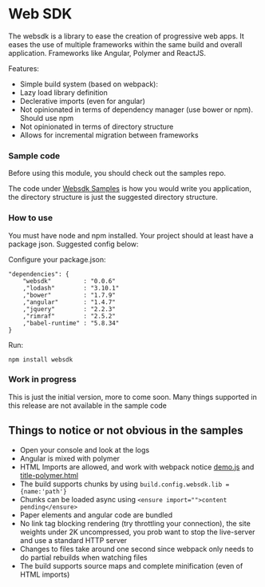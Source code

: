 # Web SDK

The websdk is a library to ease the creation of progressive web apps. It eases the use of multiple frameworks within the same build and overall application. Frameworks like Angular, Polymer and ReactJS.

Features:
- Simple build system (based on webpack):
- Lazy load library definition
- Declerative imports (even for angular)
- Not opinionated in terms of dependency manager (use bower or npm). Should use npm
- Not opinionated in terms of directory structure
- Allows for incremental migration between frameworks

### Sample code

Before using this module, you should check out the samples repo.

The code under [Websdk Samples](https://github.com/juliostanley/websdk-samples) is how you would write you application, the directory structure is just the suggested directory structure.

### How to use

You must have node and npm installed. Your project should at least have a package json. Suggested config below:

Configure your package.json:
```
"dependencies": {
    "websdk"         : "0.0.6"
    ,"lodash"        : "3.10.1"
    ,"bower"         : "1.7.9"
    ,"angular"       : "1.4.7"
    ,"jquery"        : "2.2.3"
    ,"rimraf"        : "2.5.2"
    ,"babel-runtime" : "5.8.34"
}
```

Run:
```
npm install websdk
```


### Work in progress
This is just the initial version, more to come soon. Many things supported in this release are not available in the sample code

## Things to notice or not obvious in the samples
- Open your console and look at the logs
- Angular is mixed with polymer
- HTML Imports are allowed, and work with webpack notice [demo.js](./samples/src/web/app_modules/demo) and [title-polymer.html](./samples/src/web/app_modules/demo/welcome/title-polymer)
- The build supports chunks by using ```build.config.websdk.lib = {name:'path'}```
- Chunks can be loaded async using ```<ensure import="">content pending</ensure>```
- Paper elements and angular code are bundled
- No link tag blocking rendering (try throttling your connection), the site weights under 2K uncompressed, you prob want to stop the live-server and use a standard HTTP server
- Changes to files take around one second since webpack only needs to do partial rebuilds when watching files
- The build supports source maps and complete minification (even of HTML imports)
